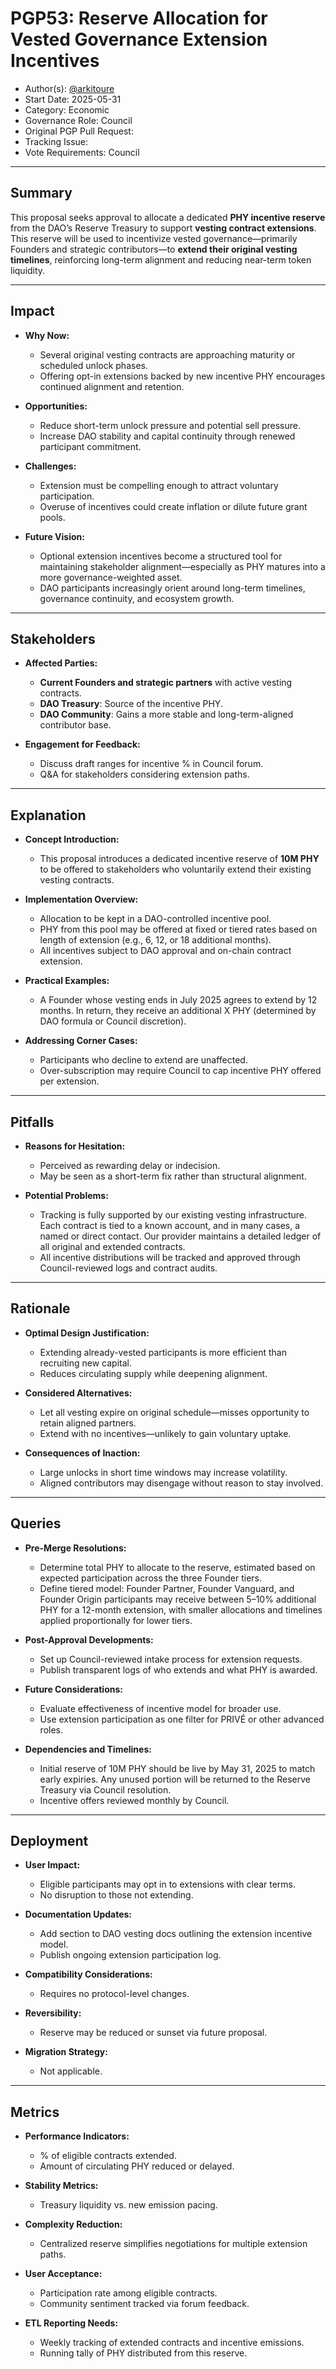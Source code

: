 # PGP53: Reserve Allocation for Vested Governance Extension Incentives

* Author(s): [@arkitoure](https://github.com/arkitoure)
* Start Date: 2025-05-31
* Category: Economic
* Governance Role: Council
* Original PGP Pull Request:&#x20;
* Tracking Issue:&#x20;
* Vote Requirements: Council

---

## Summary

This proposal seeks approval to allocate a dedicated **PHY incentive reserve** from the DAO’s Reserve Treasury to support **vesting contract extensions**. This reserve will be used to incentivize vested governance—primarily Founders and strategic contributors—to **extend their original vesting timelines**, reinforcing long-term alignment and reducing near-term token liquidity.

---

## Impact

* **Why Now:**

  * Several original vesting contracts are approaching maturity or scheduled unlock phases.
  * Offering opt-in extensions backed by new incentive PHY encourages continued alignment and retention.

* **Opportunities:**

  * Reduce short-term unlock pressure and potential sell pressure.
  * Increase DAO stability and capital continuity through renewed participant commitment.

* **Challenges:**

  * Extension must be compelling enough to attract voluntary participation.
  * Overuse of incentives could create inflation or dilute future grant pools.

* **Future Vision:**

  * Optional extension incentives become a structured tool for maintaining stakeholder alignment—especially as PHY matures into a more governance-weighted asset.
  * DAO participants increasingly orient around long-term timelines, governance continuity, and ecosystem growth.

---

## Stakeholders

* **Affected Parties:**

  * **Current Founders and strategic partners** with active vesting contracts.
  * **DAO Treasury**: Source of the incentive PHY.
  * **DAO Community**: Gains a more stable and long-term-aligned contributor base.

* **Engagement for Feedback:**

  * Discuss draft ranges for incentive % in Council forum.
  * Q\&A for stakeholders considering extension paths.

---

## Explanation

* **Concept Introduction:**

  * This proposal introduces a dedicated incentive reserve of **10M PHY** to be offered to stakeholders who voluntarily extend their existing vesting contracts.

* **Implementation Overview:**

  * Allocation to be kept in a DAO-controlled incentive pool.
  * PHY from this pool may be offered at fixed or tiered rates based on length of extension (e.g., 6, 12, or 18 additional months).
  * All incentives subject to DAO approval and on-chain contract extension.

* **Practical Examples:**

  * A Founder whose vesting ends in July 2025 agrees to extend by 12 months. In return, they receive an additional X PHY (determined by DAO formula or Council discretion).

* **Addressing Corner Cases:**

  * Participants who decline to extend are unaffected.
  * Over-subscription may require Council to cap incentive PHY offered per extension.

---

## Pitfalls

* **Reasons for Hesitation:**

  * Perceived as rewarding delay or indecision.
  * May be seen as a short-term fix rather than structural alignment.

* **Potential Problems:**

  * Tracking is fully supported by our existing vesting infrastructure. Each contract is tied to a known account, and in many cases, a named or direct contact. Our provider maintains a detailed ledger of all original and extended contracts.
  * All incentive distributions will be tracked and approved through Council-reviewed logs and contract audits.

---

## Rationale

* **Optimal Design Justification:**

  * Extending already-vested participants is more efficient than recruiting new capital.
  * Reduces circulating supply while deepening alignment.

* **Considered Alternatives:**

  * Let all vesting expire on original schedule—misses opportunity to retain aligned partners.
  * Extend with no incentives—unlikely to gain voluntary uptake.

* **Consequences of Inaction:**

  * Large unlocks in short time windows may increase volatility.
  * Aligned contributors may disengage without reason to stay involved.

---

## Queries

* **Pre-Merge Resolutions:**

  * Determine total PHY to allocate to the reserve, estimated based on expected participation across the three Founder tiers.
  * Define tiered model: Founder Partner, Founder Vanguard, and Founder Origin participants may receive between 5–10% additional PHY for a 12-month extension, with smaller allocations and timelines applied proportionally for lower tiers.

* **Post-Approval Developments:**

  * Set up Council-reviewed intake process for extension requests.
  * Publish transparent logs of who extends and what PHY is awarded.

* **Future Considerations:**

  * Evaluate effectiveness of incentive model for broader use.
  * Use extension participation as one filter for PRIVÉ or other advanced roles.

* **Dependencies and Timelines:**

  * Initial reserve of 10M PHY should be live by May 31, 2025 to match early expiries. Any unused portion will be returned to the Reserve Treasury via Council resolution.
  * Incentive offers reviewed monthly by Council.

---

## Deployment

* **User Impact:**

  * Eligible participants may opt in to extensions with clear terms.
  * No disruption to those not extending.

* **Documentation Updates:**

  * Add section to DAO vesting docs outlining the extension incentive model.
  * Publish ongoing extension participation log.

* **Compatibility Considerations:**

  * Requires no protocol-level changes.

* **Reversibility:**

  * Reserve may be reduced or sunset via future proposal.

* **Migration Strategy:**

  * Not applicable.

---

## Metrics

* **Performance Indicators:**

  * % of eligible contracts extended.
  * Amount of circulating PHY reduced or delayed.

* **Stability Metrics:**

  * Treasury liquidity vs. new emission pacing.

* **Complexity Reduction:**

  * Centralized reserve simplifies negotiations for multiple extension paths.

* **User Acceptance:**

  * Participation rate among eligible contracts.
  * Community sentiment tracked via forum feedback.

* **ETL Reporting Needs:**

  * Weekly tracking of extended contracts and incentive emissions.
  * Running tally of PHY distributed from this reserve.
